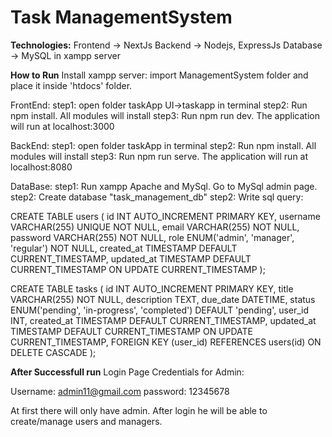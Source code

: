 # Task ManagementSystem

**Technologies:**
Frontend -> NextJs
Backend  -> Nodejs, ExpressJs
Database -> MySQL in xampp server

**How to Run**
Install xampp server: import ManagementSystem folder and place it inside 'htdocs' folder.

FrontEnd:
step1: open folder taskApp UI->taskapp in terminal
step2: Run npm install. All modules will install
step3: Run npm run dev. The application will run at localhost:3000

BackEnd:
step1: open folder taskApp in terminal
step2: Run npm install. All modules will install
step3: Run npm run serve. The application will run at localhost:8080

DataBase:
step1: Run xampp Apache and MySql. Go to MySql admin page.
step2: Create database "task_management_db"
step2: Write sql query:

CREATE TABLE users (
    id INT AUTO_INCREMENT PRIMARY KEY,
    username VARCHAR(255) UNIQUE NOT NULL,
    email VARCHAR(255) NOT NULL,
    password VARCHAR(255) NOT NULL, 
    role ENUM('admin', 'manager', 'regular') NOT NULL,
    created_at TIMESTAMP DEFAULT CURRENT_TIMESTAMP,
    updated_at TIMESTAMP DEFAULT CURRENT_TIMESTAMP ON UPDATE CURRENT_TIMESTAMP
);

CREATE TABLE tasks (
    id INT AUTO_INCREMENT PRIMARY KEY,
    title VARCHAR(255) NOT NULL,
    description TEXT,
    due_date DATETIME,
    status ENUM('pending', 'in-progress', 'completed') DEFAULT 'pending',
    user_id INT,
    created_at TIMESTAMP DEFAULT CURRENT_TIMESTAMP,
    updated_at TIMESTAMP DEFAULT CURRENT_TIMESTAMP ON UPDATE CURRENT_TIMESTAMP,
    FOREIGN KEY (user_id) REFERENCES users(id) ON DELETE CASCADE
);

**After Successfull run**
Login Page Credentials for Admin:

Username: admin11@gmail.com
password: 12345678

At first there will only have admin. After login he will be able to create/manage users and managers.
